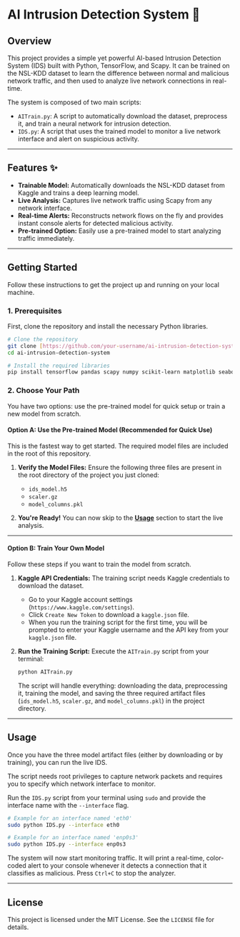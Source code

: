 # AI Intrusion Detection System 🚀

## Overview

This project provides a simple yet powerful AI-based Intrusion Detection System (IDS) built with Python, TensorFlow, and Scapy. It can be trained on the NSL-KDD dataset to learn the difference between normal and malicious network traffic, and then used to analyze live network connections in real-time.

The system is composed of two main scripts:
* `AITrain.py`: A script to automatically download the dataset, preprocess it, and train a neural network for intrusion detection.
* `IDS.py`: A script that uses the trained model to monitor a live network interface and alert on suspicious activity.

---

## Features ✨

* **Trainable Model:** Automatically downloads the NSL-KDD dataset from Kaggle and trains a deep learning model.
* **Live Analysis:** Captures live network traffic using Scapy from any network interface.
* **Real-time Alerts:** Reconstructs network flows on the fly and provides instant console alerts for detected malicious activity.
* **Pre-trained Option:** Easily use a pre-trained model to start analyzing traffic immediately.

---

## Getting Started

Follow these instructions to get the project up and running on your local machine.

### 1. Prerequisites

First, clone the repository and install the necessary Python libraries.

```bash
# Clone the repository
git clone [https://github.com/your-username/ai-intrusion-detection-system.git](https://github.com/your-username/ai-intrusion-detection-system.git)
cd ai-intrusion-detection-system

# Install the required libraries
pip install tensorflow pandas scapy numpy scikit-learn matplotlib seaborn opendatasets joblib kagglehub keras_tuner
```

### 2. Choose Your Path

You have two options: use the pre-trained model for quick setup or train a new model from scratch.

#### Option A: Use the Pre-trained Model (Recommended for Quick Use)

This is the fastest way to get started. The required model files are included in the root of this repository.

1.  **Verify the Model Files:**
    Ensure the following three files are present in the root directory of the project you just cloned:
    * `ids_model.h5`
    * `scaler.gz`
    * `model_columns.pkl`

2.  **You're Ready!**
    You can now skip to the [**Usage**](#usage) section to start the live analysis.

***

#### Option B: Train Your Own Model

Follow these steps if you want to train the model from scratch.

1.  **Kaggle API Credentials:**
    The training script needs Kaggle credentials to download the dataset.
    * Go to your Kaggle account settings (`https://www.kaggle.com/settings`).
    * Click `Create New Token` to download a `kaggle.json` file.
    * When you run the training script for the first time, you will be prompted to enter your Kaggle username and the API key from your `kaggle.json` file.

2.  **Run the Training Script:**
    Execute the `AITrain.py` script from your terminal:
    ```bash
    python AITrain.py
    ```
    The script will handle everything: downloading the data, preprocessing it, training the model, and saving the three required artifact files (`ids_model.h5`, `scaler.gz`, and `model_columns.pkl`) in the project directory.

---

## Usage

Once you have the three model artifact files (either by downloading or by training), you can run the live IDS.

The script needs root privileges to capture network packets and requires you to specify which network interface to monitor.

Run the `IDS.py` script from your terminal using `sudo` and provide the interface name with the `--interface` flag.

```bash
# Example for an interface named 'eth0'
sudo python IDS.py --interface eth0

# Example for an interface named 'enp0s3'
sudo python IDS.py --interface enp0s3
```

The system will now start monitoring traffic. It will print a real-time, color-coded alert to your console whenever it detects a connection that it classifies as malicious. Press `Ctrl+C` to stop the analyzer.

---

## License

This project is licensed under the MIT License. See the `LICENSE` file for details.
